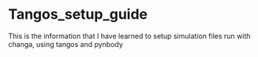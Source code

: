 # Tangos_setup_guide
This is the information that I have learned to setup simulation files run with changa, using tangos and pynbody
